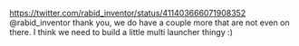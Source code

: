 https://twitter.com/rabid_inventor/status/411403666071908352 @rabid_inventor thank you, we do have a couple more that are not even on there. I think we need to build a little multi launcher thingy :)
